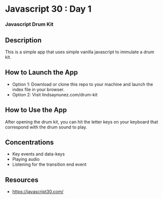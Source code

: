 # Javascript 30 : Day 1

### Javascript Drum Kit

## Description
This is a simple app that uses simple vanilla javascript to immulate a drum kit.

## How to Launch the App
- Option 1: Download or clone this repo to your machine and launch the index file in your browser.
- Option 2: Visit lindsaynunez.com/drum-kit

## How to Use the App
After opening the drum kit, you can hit the letter keys on your keyboard that correspond with the drum sound to play.

## Concentrations
- Key events and data-keys
- Playing audio
- Listening for the transition end event

## Resources
- https://javascript30.com/
